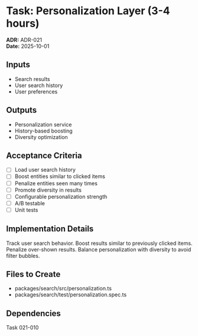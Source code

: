 # Task: Personalization Layer (3-4 hours)
**ADR:** ADR-021  
**Date:** 2025-10-01

## Inputs
- Search results
- User search history
- User preferences

## Outputs
- Personalization service
- History-based boosting
- Diversity optimization

## Acceptance Criteria
- [ ] Load user search history
- [ ] Boost entities similar to clicked items
- [ ] Penalize entities seen many times
- [ ] Promote diversity in results
- [ ] Configurable personalization strength
- [ ] A/B testable
- [ ] Unit tests

## Implementation Details
Track user search behavior. Boost results similar to previously clicked items. Penalize over-shown results. Balance personalization with diversity to avoid filter bubbles.

## Files to Create
- packages/search/src/personalization.ts
- packages/search/test/personalization.spec.ts

## Dependencies
Task 021-010
